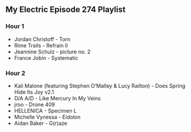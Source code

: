 ## My Electric Episode 274 Playlist

### Hour 1
* Jordan Christoff - Torn
* Rime Trails - Refrain II
* Jeannine Schulz - picture no. 2
* France Jobin - Systematic

### Hour 2
* Kali Malone (featuring Stephen O’Malley & Lucy Railton) - Does Spring Hide Its Joy v2.1
* D/A A/D - Like Mercury In My Veins
* jroo - Drone 409
* HELLENICA - Specimen L
* Michelle Vynessa - Eidolon
* Aidan Baker - G(r)aze
